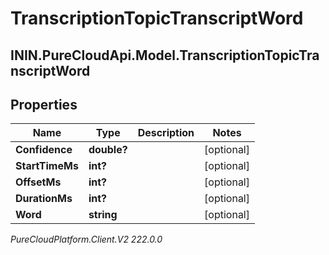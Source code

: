 # TranscriptionTopicTranscriptWord

## ININ.PureCloudApi.Model.TranscriptionTopicTranscriptWord

## Properties

|Name | Type | Description | Notes|
|------------ | ------------- | ------------- | -------------|
| **Confidence** | **double?** |  | [optional] |
| **StartTimeMs** | **int?** |  | [optional] |
| **OffsetMs** | **int?** |  | [optional] |
| **DurationMs** | **int?** |  | [optional] |
| **Word** | **string** |  | [optional] |



_PureCloudPlatform.Client.V2 222.0.0_

